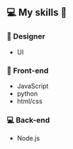 ## 💻 My skills 🧠
### 🎨 Designer
- UI

### 📐 Front-end
- JavaScript
- python
- html/css

### 💻 Back-end
- Node.js
<!--
**BatatinhasFitas/BatatinhasFitas** is a ✨ _special_ ✨ repository because its `README.md` (this file) appears on your GitHub profile.

Here are some ideas to get you started:

- 🔭 I’m currently working on ...
- 🌱 I’m currently learning ...
- 👯 I’m looking to collaborate on ...
- 🤔 I’m looking for help with ...
- 💬 Ask me about ...
- 📫 How to reach me: ...
- 😄 Pronouns: ...
- ⚡ Fun fact: ...
-->
